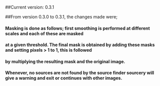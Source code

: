##Current version: 0.3.1


##From version 0.3.0 to 0.3.1, the changes made were;

#### Masking is done as follows; first smoothing is performed at different scales and each of these are masked 
#### at a given threshold. The final mask is obtained by adding these masks and setting pixels > 1 to 1, this is followed
#### by multiplying the resulting mask and the original image.  
#### Whenever, no sources are not found by the source finder sourcery will give a warning and exit or continues with other images.
